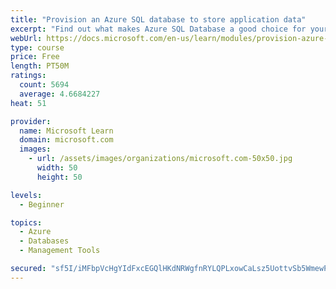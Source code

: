 ```yaml
---
title: "Provision an Azure SQL database to store application data"
excerpt: "Find out what makes Azure SQL Database a good choice for your relational database, how to create the database from the portal and connect with Azure Cloud Shell."
webUrl: https://docs.microsoft.com/en-us/learn/modules/provision-azure-sql-db/
type: course
price: Free
length: PT50M
ratings:
  count: 5694
  average: 4.6684227
heat: 51

provider:
  name: Microsoft Learn
  domain: microsoft.com
  images:
    - url: /assets/images/organizations/microsoft.com-50x50.jpg
      width: 50
      height: 50

levels:
  - Beginner

topics:
  - Azure
  - Databases
  - Management Tools

secured: "sf5I/iMFbpVcHgYIdFxcEGQlHKdNRWgfnRYLQPLxowCaLsz5UottvSb5WmewPl5mT03ZPiqUy796xN1G1YDpMLCFxa0C3zD3euLoyhe/REQLELecojCPSnfEJZv/2M5ukGqBSJrwtADmeav1itWfltaFOPKf1D7yQ8JqFFKjEna2sx2ZsZzZEnHKlF5rFpEGBXQdvk9kqRQ4SM5APXbuMULbEu3qcJbzPBjJ+TrA6xs/N8nxMiSiI+2iLI+qCDIPiFjj0Na3oc4QWV3jou1EcjqOqRX0QtnuOWz1e5ZHPUmhdvo4GFD6DjHYzPEEEzE5VexiNJySINnfVTkl3+uavp+DGkjWQFOTyX5LevmnZDf8+Ek5xOcF4nmLvzouz6vBU9UX1bX3Ky12Vg0af2F1J/ikn8eP5lbEgxLRbCwB+sg=;Cbe5vo9zhuISeq8hfSYnXQ=="
---
```


